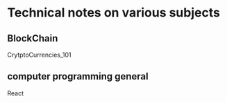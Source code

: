 # Technical notes on various subjects



## BlockChain
CrytptoCurrencies_101


## computer programming general
React
